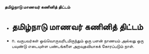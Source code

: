 **தமிழ்நாடு மாணவர் கணினித் திட்டம்**
- # தமிழ்நாடு மாணவர் கணினித் திட்டம்
- n. வருபவர்கள் ஒவ்வொருவரிடமிருந்தும் ஒரு பளன் நாணயம் அல்லது ஒரு பவுண்டு எடையுள்ள பண்டங்களை அறவுதவியாகக் கோரப்படும் நாள்.

